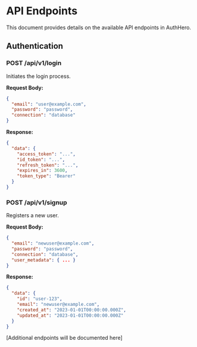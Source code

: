 # API Endpoints

This document provides details on the available API endpoints in AuthHero.

## Authentication

### POST /api/v1/login

Initiates the login process.

**Request Body:**

```json
{
  "email": "user@example.com",
  "password": "password",
  "connection": "database"
}
```

**Response:**

```json
{
  "data": {
    "access_token": "...",
    "id_token": "...",
    "refresh_token": "...",
    "expires_in": 3600,
    "token_type": "Bearer"
  }
}
```

### POST /api/v1/signup

Registers a new user.

**Request Body:**

```json
{
  "email": "newuser@example.com",
  "password": "password",
  "connection": "database",
  "user_metadata": { ... }
}
```

**Response:**

```json
{
  "data": {
    "id": "user-123",
    "email": "newuser@example.com",
    "created_at": "2023-01-01T00:00:00.000Z",
    "updated_at": "2023-01-01T00:00:00.000Z"
  }
}
```

[Additional endpoints will be documented here]